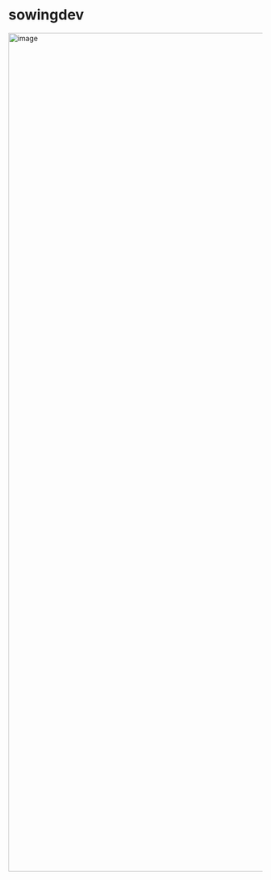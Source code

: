# sowingdev

<img width="1662" alt="image" src="https://github.com/alejandrochang/sowingdev/assets/37159068/604171d4-bffe-4322-892a-0c515a470319">

